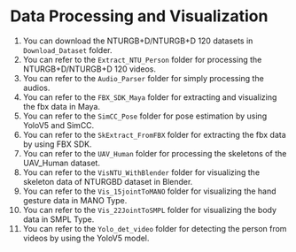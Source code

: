 # Data Processing and Visualization
1. You can download the NTURGB+D/NTURGB+D 120 datasets in ```Download_Dataset``` folder.
2. You can refer to the ```Extract_NTU_Person``` folder for processing the NTURGB+D/NTURGB+D 120 videos.
3. You can refer to the ```Audio_Parser``` folder for simply processing the audios.
4. You can refer to the ```FBX_SDK_Maya``` folder for extracting and visualizing the fbx data in Maya.
5. You can refer to the ```SimCC_Pose``` folder for pose estimation by using YoloV5 and SimCC.
6. You can refer to the ```SkExtract_FromFBX``` folder for extracting the fbx data by using FBX SDK.
7. You can refer to the ```UAV_Human``` folder for processing the skeletons of the UAV_Human dataset.
8. You can refer to the ```VisNTU_WithBlender``` folder for visualizing the skeleton data of NTURGBD dataset in Blender.
9. You can refer to the ```Vis_15jointToMANO``` folder for visualizing the hand gesture data in MANO Type.
10. You can refer to the ```Vis_22JointToSMPL``` folder for visualizing the body data in SMPL Type.
11. You can refer to the ```Yolo_det_video``` folder for detecting the person from videos by using the YoloV5 model.
